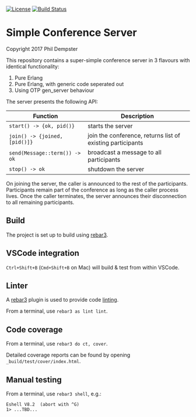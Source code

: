 [![License](https://img.shields.io/badge/License-Apache%202.0-blue.svg)](https://opensource.org/licenses/Apache-2.0)
[![Build Status](https://travis-ci.org/altaica/simple_conference.svg?branch=master)](https://travis-ci.org/altaica/simple_conference)

Simple Conference Server
=======================

Copyright 2017 Phil Dempster

This repository contains a super-simple conference server in 3 flavours with identical functionality:

1. Pure Erlang
2. Pure Erlang, with generic code seperated out
3. Using OTP gen_server behaviour

The server presents the following API:

Function                        | Description
--------                        | -----------
`start() -> {ok, pid()}`        | starts the server
`join() -> {joined, [pid()]}`   | join the conference, returns list of existing participants
`send(Message::term()) -> ok`   | broadcast a message to all participants
`stop() -> ok`                  | shutdown the server

On joining the server, the caller is announced to the rest of the participants. Participants remain part of the conference as long as the caller process lives. Once the caller terminates, the server announces their disconnection to all remaining participants.

Build
-----

The project is set up to build using [rebar3].

VSCode integration
------------------
`Ctrl+Shift+B` (`Cmd+Shift+B` on Mac) will build & test from within VSCode.

Linter
------
A [rebar3] plugin is used to provide code [linting][Elvis].

From a terminal, use `rebar3 as lint lint`.

Code coverage
-------------
From a terminal, use `rebar3 do ct, cover`.

Detailed coverage reports can be found by opening `_build/test/cover/index.html`.

Manual testing
--------------
From a terminal, use `rebar3 shell`, e.g.:

    Eshell V8.2  (abort with ^G)
    1> ...TBD...


<!-- Tools -->
[rebar3]:   http://www.rebar3.org/
[Elvis]:    https://github.com/inaka/elvis
